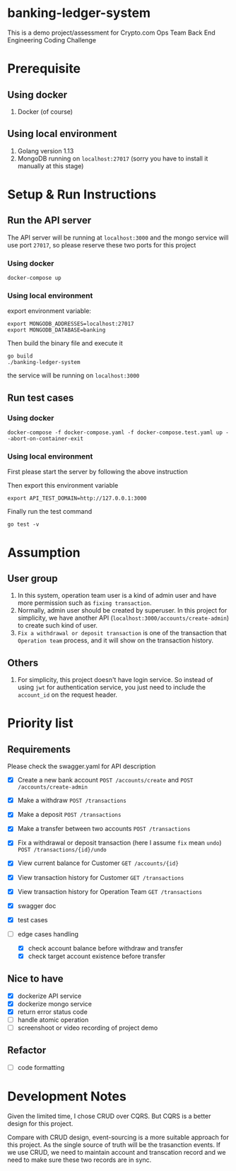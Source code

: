 # banking-ledger-system
This is a demo project/assessment for Crypto.com Ops Team Back End Engineering Coding Challenge

# Prerequisite

## Using docker
1. Docker (of course)

## Using local environment
1. Golang version 1.13
2. MongoDB running on `localhost:27017` (sorry you have to install it manually at this stage)

# Setup & Run Instructions
## Run the API server 

The API server will be running at `localhost:3000` and the mongo service will use port `27017`, so please reserve these two ports for this project

### Using docker
`docker-compose up`

### Using local environment

export environment variable:

```
export MONGODB_ADDRESSES=localhost:27017
export MONGODB_DATABASE=banking
```

Then build the binary file and execute it
```
go build
./banking-ledger-system
```

the service will be running on `localhost:3000`

## Run test cases

### Using docker
`docker-compose -f docker-compose.yaml -f docker-compose.test.yaml up --abort-on-container-exit`

### Using local environment
First please start the server by following the above instruction

Then export this environment variable
```
export API_TEST_DOMAIN=http://127.0.0.1:3000
```

Finally run the test command
```
go test -v
```

# Assumption

## User group
1. In this system, operation team user is a kind of admin user and have more permission such as `fixing transaction`. 
2. Normally, admin user should be created by superuser. In this project for simplicity, we have another API (`localhost:3000/accounts/create-admin`) to create such kind of user.
3. `Fix a withdrawal or deposit transaction` is one of the transaction that `Operation team` process, and it will show on the transaction history.

## Others
1. For simplicity, this project doesn't have login service. So instead of using `jwt` for authentication service, you just need to include the `account_id` on the request header.

# Priority list
## Requirements
Please check the swagger.yaml for API description
- [x] Create a new bank account `POST /accounts/create` and `POST /accounts/create-admin`
- [x] Make a withdraw `POST /transactions`
- [x] Make a deposit `POST /transactions`
- [x] Make a transfer between two accounts `POST /transactions`
- [x] Fix a withdrawal or deposit transaction (here I assume `fix` mean `undo`) `POST /transactions/{id}/undo`
- [x] View current balance for Customer `GET /accounts/{id}`
- [x] View transaction history for Customer `GET /transactions`
- [x] View transaction history for Operation Team `GET /transactions`
- [x] swagger doc
- [x] test cases

- [ ] edge cases handling
    - [x] check account balance before withdraw and transfer
    - [x] check target account existence before transfer

## Nice to have
- [x] dockerize API service
- [x] dockerize mongo service
- [x] return error status code
- [ ] handle atomic operation
- [ ] screenshoot or video recording of project demo

## Refactor
- [ ] code formatting

# Development Notes
Given the limited time, I chose CRUD over CQRS. But CQRS is a better design for this project.

Compare with CRUD design, event-sourcing is a more suitable approach for this project. As the single source of truth will be the trasanction events. If we use CRUD, we need to maintain account and transcation record and we need to make sure these two records are in sync.